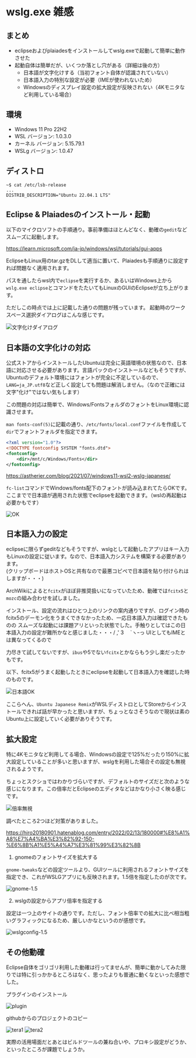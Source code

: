 # wslg.exe 雑感

## まとめ

* eclipseおよびplaiadesをインストールしてwslg.exeで起動して簡単に動作させた
* 起動自体は簡単だが、いくつか落とし穴がある（詳細は後の方）
  * 日本語が文字化けする（当初フォント自体が認識されていない）
  * 日本語入力の特別な設定が必要（IMEが使われないため）
  * Windowsのディスプレイ設定の拡大設定が反映されない（4Kモニタなど利用している場合）

## 環境

* Windows 11 Pro 22H2
* WSL バージョン: 1.0.3.0
* カーネル バージョン: 5.15.79.1
* WSLg バージョン: 1.0.47

## ディストロ

```
~$ cat /etc/lsb-release
...
DISTRIB_DESCRIPTION="Ubuntu 22.04.1 LTS"
```

## Eclipse & Plaiadesのインストール・起動

以下のマイクロソフトの手順通り。事前準備はほとんどなく、動確の`gedit`などスムーズに起動します。

https://learn.microsoft.com/ja-jp/windows/wsl/tutorials/gui-apps

EclipseもLinux用のtar.gzをDLして適当に置いて、Plaiadesも手順通りに設定すれば問題なく適用されます。

パスを通したらwsl内で`eclipse`を実行するか、あるいはWindows上から`wslg.exe eclipse`とコマンドをたたいてもLinuxのGUIのEclipseが立ち上がります。

ただしこの時点では上に記載した通りの問題が残っています。
起動時のワークスペース選択ダイアログはこんな感じです。

![文字化けダイアログ](./images/eclipse_lack_fonts.png)

## 日本語の文字化けの対応

公式ストアからインストールしたUbuntuは完全に英語環境の状態なので、日本語に対応させる必要があります。言語パックのインストールなどもそうですが、Ubuntuのデフォルト環境にはフォントが完全に不足しているので、`LANG=ja_JP.utf8`など正しく設定しても問題は解消しません。（なので正確には文字"化け"ではない気もします）

この問題の対応は簡単で、Windows/FontsフォルダのフォントをLinux環境に認識させます。

`man fonts-conf(5)`に記載の通り、`/etc/fonts/local.conf`ファイルを作成して`dir`でフォントフォルダを指定できます。

```xml
<?xml version="1.0"?>
<!DOCTYPE fontconfig SYSTEM "fonts.dtd">
<fontconfig>
    <dir>/mnt/c/Windows/Fonts</dir>
</fontconfig>
```

https://astherier.com/blog/2021/07/windows11-wsl2-wslg-japanese/

`fc-list`コマンドでWindows/fonts配下のフォントが読み込まれてたらOKです。ここまでで日本語が適用された状態でeclipseを起動できます。（wslの再起動は必要かもです）

![OK](./images/eclipse_ok.png)

## 日本語入力の設定

eclipseに限らずgeditなどもそうですが、wslgとして起動したアプリはキー入力もLinuxの設定に従います。なので、日本語入力システムを構築する必要があります。  
(クリップボードはホストOSと共有なので最悪コピペで日本語を貼り付けられはしますが・・・)

ArchWikiによると`fcitx`がほぼ非推奨扱いになっていたため、動確では`fcitx5`と`mozc`の組み合わせを試しました。

インストール、設定の流れはひとつ上のリンクの案内通りですが、ログイン時のfcitx5のデーモン化をうまくできなかったため、一応日本語入力は確認できたものの
スムーズな起動には課題アリといった状態でした。手触りとしてはこの日本語入力の設定が難所かなと感じました・・・/ ,' 3　 `ヽｰっ UIとしてもIMEとは異なってくるので

力尽きて試してないですが、`ibus`や5でない`fcitx`とかならもう少し楽だったかもです。

以下、fcitx5がうまく起動したときにeclipseを起動して日本語入力を確認した時のものです。

![日本語OK](./images/wslg-eclipse_japaneseok.png)

ここらへん、`Ubuntu Japanese Remix`がWSLディストロとしてStoreからインストールできれば話が早かったと思いますが、ちょっとなさそうなので現状は素のUbuntu上に設定していく必要がありそうです。

## 拡大設定

特に4Kモニタなど利用してる場合、Windowsの設定で125%だったり150%に拡大設定していることが多いと思いますが、wslgを利用した場合その設定も無視されるようです。

ちょっとスクショではわかりづらいですが、デフォルトのサイズだと次のような感じになります。この倍率だとEclipseのエディタなどはかなり小さく映る感じです。

![倍率無視](./images/size_defaule.png)

調べたところ2つほど対策がありました。

https://hiro20180901.hatenablog.com/entry/2022/02/13/180000#%E8%A1%A8%E7%A4%BA%E3%82%92-150-%E6%8B%A1%E5%A4%A7%E3%81%99%E3%82%8B

1. gnomeのフォントサイズを拡大する

`gnome-tweaks`などの設定ツールより、GUIツールに利用されるフォントサイズを指定でき、これがWSLGアプリにも反映されます。1.5倍を指定したのが次です。

![gnome-1.5](./images/size_gnome-font-setting-150.png)

2. wslgの設定からアプリ倍率を指定する

設定は一つ上のサイトの通りです。ただし、フォント倍率での拡大に比べ相当粗いグラフィックになるため、厳しいかなというのが感想です。

![wslgconfig-1.5](./images/size_wslgconfig_150.png)

## その他動確

Eclipse自体をゴリゴリ利用した動確は行ってませんが、簡単に動かしてみた限りでは特に引っかかるところはなく、思ったよりも普通に動くなといった感想でした。

プラグインのインストール

![plugin](./images/plugin_install.png)

githubからのプロジェクトのコピー

![tera1](./images/clone_tera1.png)
![tera2](./images/clone_tera2.png)

実際の活用場面だとあとはビルドツールの兼ね合いや、プロキシ設定がどうか、といったところが課題でしょうか。
